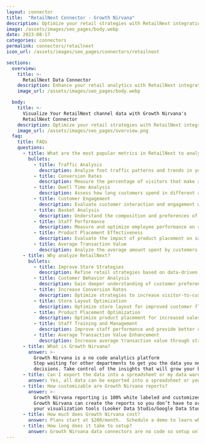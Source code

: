 ```yaml
---
layout: connector
title:  "RetailNext Connector - Growth Nirvana"
description: Optimize your retail strategies with RetailNext integration, unlocking actionable insights from customer data analysis.
image: /assets/images/seo_pages/body.webp
date: 2023-08-17
categories: connectors
permalink: connectors/retailnext
icon_url: /assets/images/seo_pages/connectors/retailnext

sections:
  overview:
    title: >-
      RetailNext Data Connector
    description: Enhance your retail analytics with RetailNext integration. Gain valuable insights on customer behavior, store performance, and operational efficiency.
    image_url: /assets/images/seo_pages/body.webp

  body:
    title: >-
      Visualize Your RetailNext channel data with Growth Nirvana's
      RetailNext Connector
    description: Optimize your retail strategies with RetailNext integration, unlocking actionable insights from customer data analysis.
    image_url: /assets/images/seo_pages/overview.png
  faq:
    title: FAQs
    questions:
      - title: What are the most popular metrics in RetailNext to analyze?
        bullets:
          - title: Traffic Analysis
            description: Analyze foot traffic patterns and trends in your store.
          - title: Conversion Rates
            description: Measure the percentage of visitors that make a purchase.
          - title: Dwell Time Analysis
            description: Assess how long customers spend in different areas of your store.
          - title: Customer Engagement
            description: Evaluate customer interaction and engagement with your products and displays.
          - title: Basket Analysis
            description: Understand the composition and preferences of customer purchases.
          - title: Staff Performance
            description: Measure and optimize employee performance on sales and customer service.
          - title: Product Placement Effectiveness
            description: Evaluate the impact of product placement on sales and customer engagement.
          - title: Average Transaction Value
            description: Analyze the average amount spent by customers per transaction.
      - title: Why analyze RetailNext?
        bullets:
          - title: Improve Store Strategies
            description: Refine retail strategies based on data-driven insights.
          - title: Customer Behavior Analysis
            description: Gain deeper understanding of customer preferences and shopping patterns.
          - title: Increase Conversion Rates
            description: Optimize strategies to increase visitor-to-customer conversion rates.
          - title: Store Layout Optimization
            description: Optimize store layout for improved customer flow and experience.
          - title: Product Placement Optimization
            description: Optimize product placement for increased sales and customer engagement.
          - title: Staff Training and Management
            description: Improve staff performance and provide better customer service.
          - title: Average Transaction Value Enhancement
            description: Increase average transaction value through strategic pricing and promotions.
      - title: What is Growth Nirvana?
        answer: >-
          Growth Nirvana is a no code analytics platform 
          Stop waiting for other departments to get you the data you need to make critical business 
          decisions. Take control of the insights that will grow your business.
      - title: Can I export the data into a spreadsheet or my data warehouse?
        answer: Yes, all data can be exported into a spreadsheet or your data warehouse (Google BigQuery, AWS, Snowflake, Azure, etc)
      - title: How customizable are Growth Nirvana reports?
        answer: >-
          Growth Nirvana reporting is 100% white labeled and customized to your specifications.
          Growth Nirvana can create the reports so you don’t have to or you can connect
          your visualization tools (Looker Data Studio/Google Data Studio, Tableau, PowerBI, etc) to Growth Nirvana.
      - title: How much does Growth Nirvana cost?
        answer: Plans start at $200/month.  Schedule a demo to learn what plan is best for you.
      - title: How long does it take to setup?
        answer: Growth Nirvana data connectors are no code so setup only requires a few clicks.
---
```

